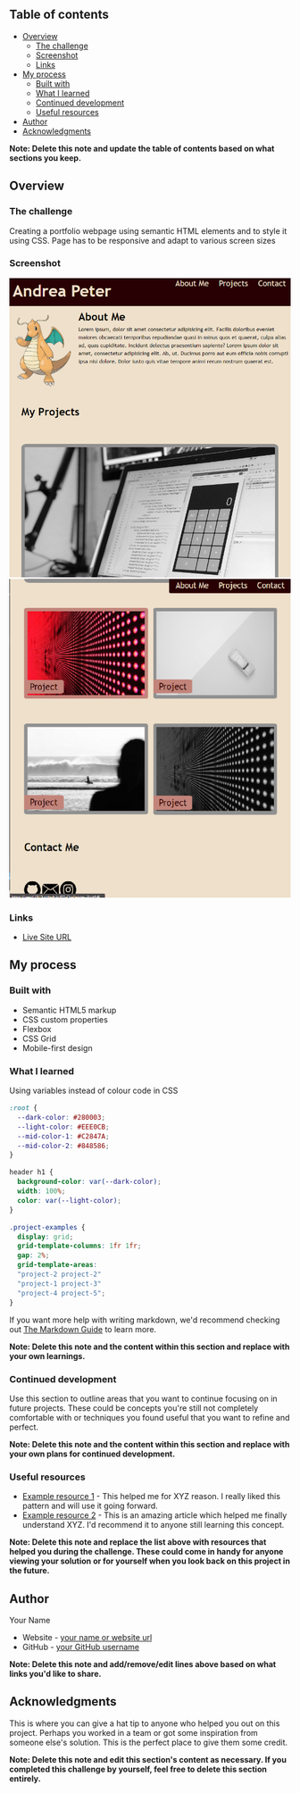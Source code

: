 ## Table of contents

- [Overview](#overview)
  - [The challenge](#the-challenge)
  - [Screenshot](#screenshot)
  - [Links](#links)
- [My process](#my-process)
  - [Built with](#built-with)
  - [What I learned](#what-i-learned)
  - [Continued development](#continued-development)
  - [Useful resources](#useful-resources)
- [Author](#author)
- [Acknowledgments](#acknowledgments)

**Note: Delete this note and update the table of contents based on what sections you keep.**

## Overview

### The challenge

Creating a portfolio webpage using semantic HTML elements and to style it using CSS.
Page has to be responsive and adapt to various screen sizes
  

### Screenshot

![](./images/screenshot-1.PNG)
![](./images/screenshot-2.PNG)


### Links

- [Live Site URL](https://pandi1813.github.io/02-Challenge--Portfolio/)

## My process

### Built with

- Semantic HTML5 markup
- CSS custom properties
- Flexbox
- CSS Grid
- Mobile-first design



### What I learned

Using variables instead of colour code in CSS

```css
:root {
  --dark-color: #280003;
  --light-color: #EEE0CB;
  --mid-color-1: #C2847A;
  --mid-color-2: #848586;
}
```

```css
header h1 {
  background-color: var(--dark-color);
  width: 100%;
  color: var(--light-color);
}
```

  
  
```css
.project-examples {
  display: grid;
  grid-template-columns: 1fr 1fr;
  gap: 2%;
  grid-template-areas: 
  "project-2 project-2"
  "project-1 project-3"
  "project-4 project-5";
}
```

If you want more help with writing markdown, we'd recommend checking out [The Markdown Guide](https://www.markdownguide.org/) to learn more.

**Note: Delete this note and the content within this section and replace with your own learnings.**

### Continued development

Use this section to outline areas that you want to continue focusing on in future projects. These could be concepts you're still not completely comfortable with or techniques you found useful that you want to refine and perfect.

**Note: Delete this note and the content within this section and replace with your own plans for continued development.**

### Useful resources

- [Example resource 1](https://www.example.com) - This helped me for XYZ reason. I really liked this pattern and will use it going forward.
- [Example resource 2](https://www.example.com) - This is an amazing article which helped me finally understand XYZ. I'd recommend it to anyone still learning this concept.

**Note: Delete this note and replace the list above with resources that helped you during the challenge. These could come in handy for anyone viewing your solution or for yourself when you look back on this project in the future.**

## Author
  Your Name
- Website - [your name or website url](https://www.your-site.com)
- GitHub - [your GitHub username](https://github.com/yourusername)

**Note: Delete this note and add/remove/edit lines above based on what links you'd like to share.**

## Acknowledgments

This is where you can give a hat tip to anyone who helped you out on this project. Perhaps you worked in a team or got some inspiration from someone else's solution. This is the perfect place to give them some credit.

**Note: Delete this note and edit this section's content as necessary. If you completed this challenge by yourself, feel free to delete this section entirely.**